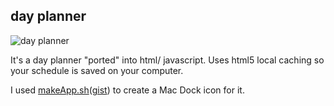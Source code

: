 ## day planner
![day planner](https://31.media.tumblr.com/67ce94712f7fcac686f05a4c208af1fb/tumblr_n1sarasp3Q1qzjhpro1_400.gif)

It's a day planner "ported" into html/ javascript.
Uses html5 local caching so your schedule is saved on your computer. 

I used [makeApp.sh](https://www.lessannoyingcrm.com/blog/2010/08/149/Create+application+shortcuts+in+Google+Chrome+on+a+Mac)([gist](https://gist.github.com/demonbane/1065791)) to create a Mac Dock icon for it.